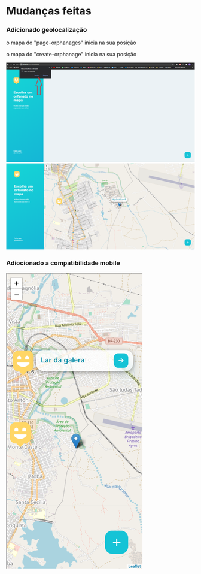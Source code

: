 # Mudanças feitas

<h3>Adicionado geolocalização</h3>
  <p>o mapa do "page-orphanages" inicia na sua posição</p>
  <p>o mapa do "create-orphanage" inicia na sua posição</p>
  <img src="./.github/page-orphanages.png">
  <img src="./.github/page-orphanages1.png">
  
<h3>Adiocionado a compatibilidade mobile</h3>
  <img src="./.github/mobile.png">
